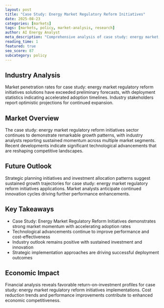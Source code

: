 ```yaml
---
layout: post
title: "Case Study: Energy Market Regulatory Reform Initiatives"
date: 2025-08-23
categories: [markets]
tags: [markets, policy, market-analysis, research]
author: AI Energy Analyst
meta_description: "Comprehensive analysis of case study: energy market regulatory reform initiatives covering market trends, technology developments, and industry outlook. Discover key insights and future projections."
reading_time: 1
featured: true
seo_score: 87
subcategory: policy
---
```


## Industry Analysis

Market penetration rates for case study: energy market regulatory reform initiatives solutions have exceeded preliminary forecasts, with deployment statistics indicating accelerated adoption timelines. Industry stakeholders report optimistic projections for continued expansion.

## Market Overview

The case study: energy market regulatory reform initiatives sector continues to demonstrate remarkable growth patterns, with industry analysts reporting sustained momentum across multiple market segments. Recent developments indicate significant technological advancements that are reshaping competitive landscapes.

## Future Outlook

Strategic planning initiatives and investment allocation patterns suggest sustained growth trajectories for case study: energy market regulatory reform initiatives applications. Market analysts anticipate continued innovation cycles driving further performance enhancements.

## Key Takeaways

- Case Study: Energy Market Regulatory Reform Initiatives demonstrates strong market momentum with accelerating adoption rates
- Technological advancements continue to improve performance and cost-effectiveness
- Industry outlook remains positive with sustained investment and innovation
- Strategic implementation approaches are driving successful deployment outcomes

## Economic Impact

Financial analysis reveals favorable return-on-investment profiles for case study: energy market regulatory reform initiatives implementations. Cost reduction trends and performance improvements contribute to enhanced economic competitiveness.

